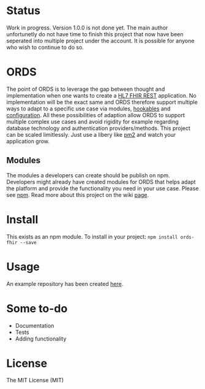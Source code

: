 # Status
Work in progress. Version 1.0.0 is not done yet.
The main author unfortunetly do not have time to finish this project that now have been seperated into multiple project under the account. It is possible for anyone who wish to continue to do so.

# ORDS
The point of ORDS is to leverage the gap between thought and implementation when one wants to create a [HL7 FHIR REST]( https://www.hl7.org/fhir/http.html) application.
No implementation will be the exact same and ORDS therefore support multiple ways to adapt to a specific use case via modules, [hookables](https://github.com/MedSolve/make-it-hookable) and [configuration](https://github.com/MedSolve/ords-fhir/wiki/Configuration). All these possibilities of adaption allow ORDS to support multiple complex use cases and avoid rigidity for example regarding database technology and authentication providers/methods. This project can be scaled limitlessly. Just use a libery like [pm2](https://github.com/Unitech/pm2) and watch your application grow.

## Modules
The modules a developers can create should be publish on npm. Developers might already have created modules for ORDS that helps adapt the platform and provide the functionality you need in your use case. Please see [npm](https://www.npmjs.com/browse/depended/ords-fhir).
Read more about this project on the wiki [page](https://github.com/MedSolve/ords-fhir/wiki).

# Install
This exists as an npm module. To install in your project:
`npm install ords-fhir --save`

# Usage
An example repository has been created [here](https://github.com/MedSolve/ords-demo).

# Some to-do
* Documentation
* Tests
* Adding functionality

# License
The MIT License (MIT)
